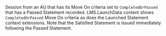 Session from an AU that has its Move On criteria set to `CompletedOrPassed` that has a Passed Statement recorded. LMS.LaunchData content shows `CompletedOrPassed` Move On criteria as does the Launched Statement context extensions. Note that the Satisfied Statement is issued immediately following the Passed Statement.

